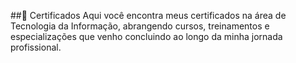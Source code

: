 ##📜 Certificados
Aqui você encontra meus certificados na área de Tecnologia da Informação, abrangendo cursos, treinamentos e especializações que venho concluindo ao longo da minha jornada profissional.
